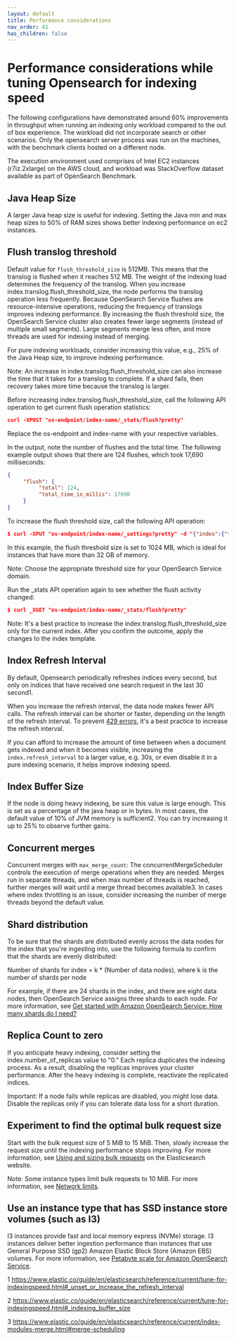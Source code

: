 ```yaml
---
layout: default
title: Performance considerations
nav_order: 41
has_children: false
---
```


# Performance considerations while tuning Opensearch for indexing speed

The following configurations have demonstrated around 60% improvements in throughput when
running an indexing only workload compared to the out of box experience. The workload did not
incorporate search or other scenarios. Only the opensearch server process was run on the machines,
with the benchmark clients hosted on a different node.

The execution environment used comprises of Intel EC2 instances (r7iz.2xlarge) on the AWS cloud, and
workload was StackOverflow dataset available as part of OpenSearch Benchmark.

## Java Heap Size

A larger Java heap size is useful for indexing. Setting the Java min and max heap sizes to 50% of RAM
sizes shows better indexing performance on ec2 instances.

## Flush translog threshold

Default value for `flush_threshold_size` is 512MB. This means that the translog is flushed when it reaches 512 MB. The weight of the indexing load determines the frequency of the translog. When you increase index.translog.flush_threshold_size, the node performs the translog operation less frequently. Because OpenSearch Service flushes are resource-intensive operations, reducing the frequency of translogs improves indexing performance. By increasing the flush threshold size, the OpenSearch Service cluster also creates fewer large segments (instead of multiple small segments). Large segments merge less often, and more threads are used for indexing instead of merging.

For pure indexing workloads, consider increasing this value, e.g., 25% of the Java Heap size, to improve indexing performance.

Note: An increase in index.translog.flush_threshold_size can also increase the time that it takes for a translog to complete. If a shard fails, then recovery takes more time because the translog is larger.

Before increasing index.translog.flush_threshold_size, call the following API operation to get current flush operation statistics:

```json
curl -XPOST "os-endpoint/index-name/_stats/flush?pretty"
```

Replace the os-endpoint and index-name with your respective variables.

In the output, note the number of flushes and the total time. The following example output shows that there are 124 flushes, which took 17,690 milliseconds:
```json
{
     "flush": {
          "total": 124,
          "total_time_in_millis": 17690
     }
}
```

To increase the flush threshold size, call the following API operation:
```json
$ curl -XPUT "os-endpoint/index-name/_settings?pretty" -d "{"index":{"translog.flush_threshold_size" : "1024MB"}}"
```

In this example, the flush threshold size is set to 1024 MB, which is ideal for instances that have more than 32 GB of memory.

Note: Choose the appropriate threshold size for your OpenSearch Service domain.

Run the _stats API operation again to see whether the flush activity changed:
```json
$ curl _XGET "os-endpoint/index-name/_stats/flush?pretty"
```

Note: It's a best practice to increase the index.translog.flush_threshold_size only for the current index. After you confirm the outcome, apply the changes to the index template.

## Index Refresh Interval

By default, Opensearch periodically refreshes indices every second, but only on indices that have
received one search request in the last 30 second1.

When you increase the refresh interval, the data node makes fewer API calls. The refresh interval can be shorter or faster, depending on the length of the refresh interval. To prevent [429 errors](https://repost.aws/knowledge-center/opensearch-resolve-429-error), it's a best practice to increase the refresh interval.

If you can afford to increase the amount of time between when a document gets indexed and when it
becomes visible, increasing the `index.refresh_interval` to a larger value, e.g. 30s, or even disable it in a
pure indexing scenario, it helps improve indexing speed.

## Index Buffer Size

If the node is doing heavy indexing, be sure this value is large enough. This is set as a percentage of the
java heap or in bytes. In most cases, the default value of 10% of JVM memory is sufficient2. You can try
increasing it up to 25% to observe further gains.

## Concurrent merges

Concurrent merges with `max_merge_count`: The concurrentMergeScheduler controls the execution of
merge operations when they are needed. Merges run in separate threads, and when max number of
threads is reached, further merges will wait until a merge thread becomes available3.
In cases where index throttling is an issue, consider increasing the number of merge threads beyond the
default value.

## Shard distribution

To be sure that the shards are distributed evenly across the data nodes for the index that you're ingesting into, use the following formula to confirm that the shards are evenly distributed:

Number of shards for index = k * (Number of data nodes), where k is the number of shards per node

For example, if there are 24 shards in the index, and there are eight data nodes, then OpenSearch Service assigns three shards to each node. For more information, see [Get started with Amazon OpenSearch Service: How many shards do I need?](https://aws.amazon.com/blogs/database/get-started-with-amazon-elasticsearch-service-how-many-shards-do-i-need/)

## Replica Count to zero

If you anticipate heavy indexing, consider setting the index.number_of_replicas value to "0." Each replica duplicates the indexing process. As a result, disabling the replicas improves your cluster performance. After the heavy indexing is complete, reactivate the replicated indices.

Important: If a node fails while replicas are disabled, you might lose data. Disable the replicas only if you can tolerate data loss for a short duration.

## Experiment to find the optimal bulk request size

Start with the bulk request size of 5 MiB to 15 MiB. Then, slowly increase the request size until the indexing performance stops improving. For more information, see [Using and sizing bulk requests](https://www.elastic.co/guide/en/elasticsearch/guide/2.x/indexing-performance.html#_using_and_sizing_bulk_requests) on the Elasticsearch website.

Note: Some instance types limit bulk requests to 10 MiB. For more information, see [Network limits](https://docs.aws.amazon.com/opensearch-service/latest/developerguide/limits.html#network-limits).

## Use an instance type that has SSD instance store volumes (such as I3)

I3 instances provide fast and local memory express (NVMe) storage. I3 instances deliver better ingestion performance than instances that use General Purpose SSD (gp2) Amazon Elastic Block Store (Amazon EBS) volumes. For more information, see [Petabyte scale for Amazon OpenSearch Service](https://docs.aws.amazon.com/opensearch-service/latest/developerguide/petabyte-scale.html).



1 https://www.elastic.co/guide/en/elasticsearch/reference/current/tune-for-indexingspeed.html#_unset_or_increase_the_refresh_interval

2 https://www.elastic.co/guide/en/elasticsearch/reference/current/tune-for-indexingspeed.html#_indexing_buffer_size

3 https://www.elastic.co/guide/en/elasticsearch/reference/current/index-modules-merge.html#merge-scheduling